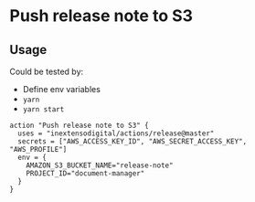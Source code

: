 # Push release note to S3

## Usage

Could be tested by:
- Define env variables
- `yarn`
- `yarn start`

```
action "Push release note to S3" {
  uses = "inextensodigital/actions/release@master"
  secrets = ["AWS_ACCESS_KEY_ID", "AWS_SECRET_ACCESS_KEY", "AWS_PROFILE"]
  env = {
    AMAZON_S3_BUCKET_NAME="release-note"
    PROJECT_ID="document-manager"
  }
}
```
